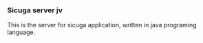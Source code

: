 ### Sicuga server jv
This is the server for sicuga application, written in java programing language.
